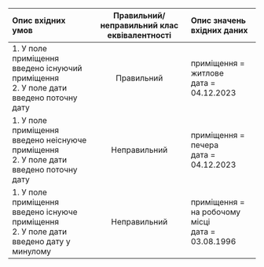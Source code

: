 | Опис вхідних умов                                                                    | Правильний/неправильний клас еквівалентності | Опис значень вхідних даних                                        |
| :----------------------------------------------------------------------------------- | :------------------------------------------: | :---------------------------------------------------------------- |
| 1. У поле приміщення введено існуючий приміщення <br>2. У поле дати введено поточну дату    |                  Правильний                  | приміщення = житлове <br>дата = 04.12.2023                     |
| 1. У поле приміщення введено неіснуюче приміщення <br>2. У поле дати введено поточну дату  |                 Неправильний                 | приміщення = печера <br>дата = 04.12.2023 |
| 1. У поле приміщення введено існуюче приміщення <br>2. У поле дати введено дату у минулому |                 Неправильний                 | приміщення = на робочому місці <br>дата = 03.08.1996            
